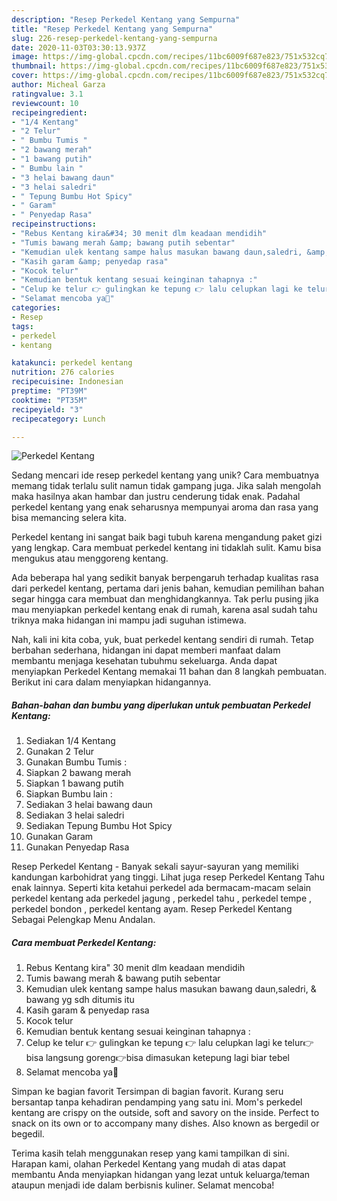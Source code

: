 ```yaml
---
description: "Resep Perkedel Kentang yang Sempurna"
title: "Resep Perkedel Kentang yang Sempurna"
slug: 226-resep-perkedel-kentang-yang-sempurna
date: 2020-11-03T03:30:13.937Z
image: https://img-global.cpcdn.com/recipes/11bc6009f687e823/751x532cq70/perkedel-kentang-foto-resep-utama.jpg
thumbnail: https://img-global.cpcdn.com/recipes/11bc6009f687e823/751x532cq70/perkedel-kentang-foto-resep-utama.jpg
cover: https://img-global.cpcdn.com/recipes/11bc6009f687e823/751x532cq70/perkedel-kentang-foto-resep-utama.jpg
author: Micheal Garza
ratingvalue: 3.1
reviewcount: 10
recipeingredient:
- "1/4 Kentang"
- "2 Telur"
- " Bumbu Tumis "
- "2 bawang merah"
- "1 bawang putih"
- " Bumbu lain "
- "3 helai bawang daun"
- "3 helai saledri"
- " Tepung Bumbu Hot Spicy"
- " Garam"
- " Penyedap Rasa"
recipeinstructions:
- "Rebus Kentang kira&#34; 30 menit dlm keadaan mendidih"
- "Tumis bawang merah &amp; bawang putih sebentar"
- "Kemudian ulek kentang sampe halus masukan bawang daun,saledri, &amp; bawang yg sdh ditumis itu"
- "Kasih garam &amp; penyedap rasa"
- "Kocok telur"
- "Kemudian bentuk kentang sesuai keinginan tahapnya :"
- "Celup ke telur 👉 gulingkan ke tepung 👉 lalu celupkan lagi ke telur👉bisa langsung goreng👉bisa dimasukan ketepung lagi biar tebel"
- "Selamat mencoba ya🤗"
categories:
- Resep
tags:
- perkedel
- kentang

katakunci: perkedel kentang 
nutrition: 276 calories
recipecuisine: Indonesian
preptime: "PT39M"
cooktime: "PT35M"
recipeyield: "3"
recipecategory: Lunch

---
```



![Perkedel Kentang](https://img-global.cpcdn.com/recipes/11bc6009f687e823/751x532cq70/perkedel-kentang-foto-resep-utama.jpg)

Sedang mencari ide resep perkedel kentang yang unik? Cara membuatnya memang tidak terlalu sulit namun tidak gampang juga. Jika salah mengolah maka hasilnya akan hambar dan justru cenderung tidak enak. Padahal perkedel kentang yang enak seharusnya mempunyai aroma dan rasa yang bisa memancing selera kita.

Perkedel kentang ini sangat baik bagi tubuh karena mengandung paket gizi yang lengkap. Cara membuat perkedel kentang ini tidaklah sulit. Kamu bisa mengukus atau menggoreng kentang.

Ada beberapa hal yang sedikit banyak berpengaruh terhadap kualitas rasa dari perkedel kentang, pertama dari jenis bahan, kemudian pemilihan bahan segar hingga cara membuat dan menghidangkannya. Tak perlu pusing jika mau menyiapkan perkedel kentang enak di rumah, karena asal sudah tahu triknya maka hidangan ini mampu jadi suguhan istimewa.


Nah, kali ini kita coba, yuk, buat perkedel kentang sendiri di rumah. Tetap berbahan sederhana, hidangan ini dapat memberi manfaat dalam membantu menjaga kesehatan tubuhmu sekeluarga. Anda dapat menyiapkan Perkedel Kentang memakai 11 bahan dan 8 langkah pembuatan. Berikut ini cara dalam menyiapkan hidangannya.

<!--inarticleads1-->

##### Bahan-bahan dan bumbu yang diperlukan untuk pembuatan Perkedel Kentang:

1. Sediakan 1/4 Kentang
1. Gunakan 2 Telur
1. Gunakan  Bumbu Tumis :
1. Siapkan 2 bawang merah
1. Siapkan 1 bawang putih
1. Siapkan  Bumbu lain :
1. Sediakan 3 helai bawang daun
1. Sediakan 3 helai saledri
1. Sediakan  Tepung Bumbu Hot Spicy
1. Gunakan  Garam
1. Gunakan  Penyedap Rasa


Resep Perkedel Kentang - Banyak sekali sayur-sayuran yang memiliki kandungan karbohidrat yang tinggi. Lihat juga resep Perkedel Kentang Tahu enak lainnya. Seperti kita ketahui perkedel ada bermacam-macam selain perkedel kentang ada perkedel jagung , perkedel tahu , perkedel tempe , perkedel bondon , perkedel kentang ayam. Resep Perkedel Kentang Sebagai Pelengkap Menu Andalan. 

<!--inarticleads2-->

##### Cara membuat Perkedel Kentang:

1. Rebus Kentang kira&#34; 30 menit dlm keadaan mendidih
1. Tumis bawang merah &amp; bawang putih sebentar
1. Kemudian ulek kentang sampe halus masukan bawang daun,saledri, &amp; bawang yg sdh ditumis itu
1. Kasih garam &amp; penyedap rasa
1. Kocok telur
1. Kemudian bentuk kentang sesuai keinginan tahapnya :
1. Celup ke telur 👉 gulingkan ke tepung 👉 lalu celupkan lagi ke telur👉bisa langsung goreng👉bisa dimasukan ketepung lagi biar tebel
1. Selamat mencoba ya🤗


Simpan ke bagian favorit Tersimpan di bagian favorit. Kurang seru bersantap tanpa kehadiran pendamping yang satu ini. Mom&#39;s perkedel kentang are crispy on the outside, soft and savory on the inside. Perfect to snack on its own or to accompany many dishes. Also known as bergedil or begedil. 

Terima kasih telah menggunakan resep yang kami tampilkan di sini. Harapan kami, olahan Perkedel Kentang yang mudah di atas dapat membantu Anda menyiapkan hidangan yang lezat untuk keluarga/teman ataupun menjadi ide dalam berbisnis kuliner. Selamat mencoba!
